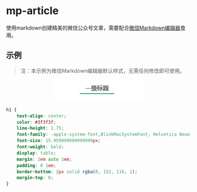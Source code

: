 # mp-article
使用markdown创建精美的微信公众号文章，需要配合[微信Markdown编辑器](https://doocs.github.io/md/)食用。

## 示例

> 注：本示例为微信Markdown编辑器默认样式，无需任何修改即可使用。

<p align="center"><img src="./images/default/h1.png"/></p>

```css
h1 {
    text-align: center;
    color: #3f3f3f;
    line-height: 1.75;
    font-family: -apple-system-font,BlinkMacSystemFont, Helvetica Neue, PingFang SC, Hiragino Sans GB , Microsoft YaHei UI , Microsoft YaHei ,Arial,sans-serif;
    font-size: 15.959999999999999px;
    font-weight: bold;
    display: table;
    margin: 2em auto 1em;
    padding: 0 1em;
    border-bottom: 2px solid rgba(0, 152, 116, 1);
    margin-top: 0;
}
```

